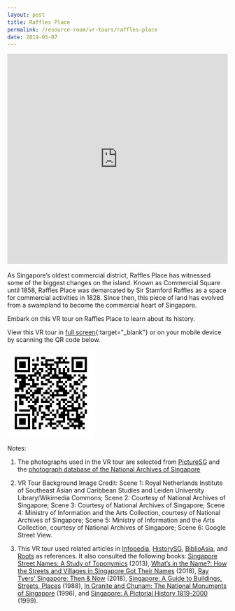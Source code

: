 ```yaml
---
layout: post
title: Raffles Place
permalink: /resource-room/vr-tours/raffles-place
date: 2019-05-07
---
```


<iframe width="100%" height="480px" src="https://poly.google.com/view/ef9-kN4w2yT/embed?chrome=min" frameborder="0" style="border:none;" allowvr="yes" allow="vr; xr; accelerometer; magnetometer; gyroscope; autoplay;" allowfullscreen mozallowfullscreen="true" webkitallowfullscreen="true" onmousewheel="" ></iframe>

As Singapore’s oldest commercial district, Raffles Place has witnessed some of the biggest changes on the island. Known as Commercial Square until 1858, Raffles Place was demarcated by Sir Stamford Raffles as a space for commercial activities in 1828. Since then, this piece of land has evolved from a swampland to become the commercial heart of Singapore.

Embark on this VR tour on Raffles Place to learn about its history.

View this VR tour in [full screen](https://poly.google.com/u/1/view/ef9-kN4w2yT){:target="_blank"} or on your mobile device by scanning the QR code below.

<img src="/images/qr-code-vr-raffles-place.png" alt="qr-code-vr-raffles-place" style="width:200px;" />

Notes:

1. The photographs used in the VR tour are selected from [PictureSG]( https://eresources.nlb.gov.sg/pictures) and the [photograph database of the National Archives of Singapore]( https://www.nas.gov.sg/archivesonline/photographs/)

2. VR Tour Background Image Credit: Scene 1: Royal Netherlands Institute of Southeast Asian and Caribbean Studies and Leiden University Library/Wikimedia Commons; Scene 2: Courtesy of National Archives of Singapore; Scene 3: Courtesy of National Archives of Singapore; Scene 4: Ministry of Information and the Arts Collection, courtesy of National Archives of Singapore; Scene 5: Ministry of Information and the Arts Collection, courtesy of National Archives of Singapore; Scene 6: Google Street View.

3. This VR tour used related articles in [Infopedia](https://eresources.nlb.gov.sg/infopedia/), [HistorySG](http://eresources.nlb.gov.sg/history), [BiblioAsia](https://www.nlb.gov.sg/Browse/BiblioAsia.aspx), and [Roots](https://www.roots.sg/) as references. It also consulted the following books: [Singapore Street Names: A Study of Toponymics](https://eservice.nlb.gov.sg/item_holding.aspx?bid=200123850) (2013), [What’s in the Name?: How the Streets and Villages in Singapore Got Their Names](https://eservice.nlb.gov.sg/item_holding.aspx?bid=202924449) (2018), [Ray Tyers’ Singapore: Then & Now](https://eservice.nlb.gov.sg/item_holding.aspx?bid=203784837) (2018), [Singapore: A Guide to Buildings, Streets, Places](http://eservice.nlb.gov.sg/item_holding.aspx?bid=4712298) (1988), [In Granite and Chunam: The National Monuments of Singapore](http://eservice.nlb.gov.sg/item_holding_s.aspx?bid=7919754) (1996), and [Singapore: A Pictorial History 1819-2000](http://eservice.nlb.gov.sg/item_holding.aspx?bid=9651676) (1999).
